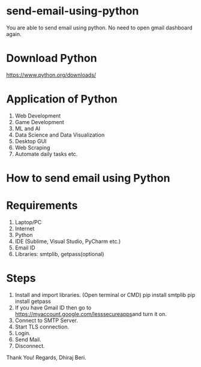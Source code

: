 # send-email-using-python
You are able to send email using python. No need to open gmail dashboard again.

# Download Python 
https://www.python.org/downloads/

# Application of Python
  1. Web Development
  2. Game Development
  3. ML and AI
  4. Data Science and Data Visualization
  5. Desktop GUI
  6. Web Scraping
  7. Automate daily tasks etc.
  
# How to send email using Python

# Requirements
  1. Laptop/PC
  2. Internet
  3. Python
  4. IDE (Sublime, Visual Studio, PyCharm etc.)
  5. Email ID
  6. Libraries: smtplib, getpass(optional)

# Steps
  1. Install and import libraries.
  (Open terminal or CMD)
  pip install smtplib
  pip install getpass
  2. If you have Gmail ID then go to
  https://myaccount.google.com/lesssecureapps​ and turn it on.
  3. Connect to SMTP Server.
  4. Start TLS connection.
  5. Login.
  6. Send Mail.
  7. Disconnect.

Thank You!
Regards,
Dhiraj Beri.
